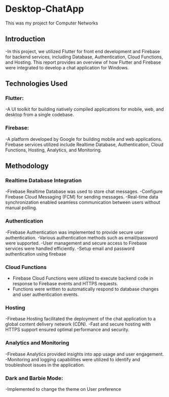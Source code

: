 # Desktop-ChatApp
This was my project for Computer Networks 

## Introduction
-In this project, we utilized Flutter for front end development and
Firebase for backend services, including Database, Authentication,
Cloud Functions, and Hosting. This report provides an overview of
how Flutter and Firebase were integrated to develop a chat
application for Windows.

## Technologies Used
### Flutter:
-A UI toolkit for building natively compiled applications for mobile,
web, and desktop from a single codebase.

### Firebase:
-A platform developed by Google for building mobile and web
applications. Firebase services utilized include Realtime Database,
Authentication, Cloud Functions, Hosting, Analytics, and
Monitoring.

## Methodology
### Realtime Database Integration
-Firebase Realtime Database was used to store chat messages.
-Configure Firebase Cloud Messaging (FCM) for sending
messages.
-Real-time data synchronization enabled seamless
communication between users without manual polling.

### Authentication
-Firebase Authentication was implemented to provide secure
user authentication.
-Various authentication methods such as email/password were
supported.
-User management and secure access to Firebase services
were handled efficiently.
-Setup email and password authentication using firebase

### Cloud Functions
- Firebase Cloud Functions were utilized to execute backend
code in response to Firebase events and HTTPS requests.
- Functions were written to automatically respond to database
changes and user authentication events.

### Hosting
-Firebase Hosting facilitated the deployment of the chat
application to a global content delivery network (CDN).
-Fast and secure hosting with HTTPS support ensured optimal
performance and security.

### Analytics and Monitoring
-Firebase Analytics provided insights into app usage and user
engagement.
-Monitoring and logging capabilities were utilized to identify and
troubleshoot issues in the application.

### Dark and Barbie Mode:
-Implemented to change the theme on User preference



